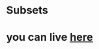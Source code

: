 # Subsets

# you can live [here](https://harika-brs.github.io/Recursion-Back-tracking/examples/subsets/)
